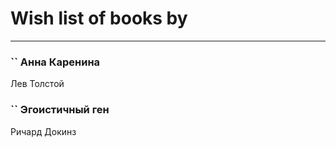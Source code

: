# Wish list of books by [](https://plus.google.com/u/0/105803270930838059244/)
---

### `` Анна Каренина
Лев Толстой

### `` Эгоистичный ген
Ричард Докинз

